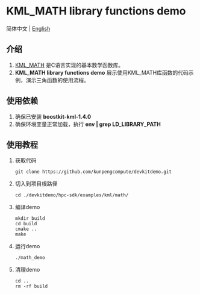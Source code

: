 # **KML_MATH library functions demo**

简体中文 | [English](README_en.md)

## 介绍

1. [KML_MATH](https://www.hikunpeng.com/document/detail/zh/kunpengaccel/math-lib/devg-kml/kunpengaccel_kml_16_0111.html)
   是C语言实现的基本数学函数库。
2. **KML_MATH library functions demo** 展示使用KML_MATH库函数的代码示例，演示三角函数的使用流程。

## 使用依赖

1. 确保已安装 **boostkit-kml-1.4.0**
2. 确保环境变量正常加载，执行 **env | grep LD_LIBRARY_PATH**

## 使用教程

1. 获取代码

   ```shell
   git clone https://github.com/kunpengcompute/devkitdemo.git
   ```

2. 切入到项目根路径

   ```shell
   cd ./devkitdemo/hpc-sdk/examples/kml/math/
   ```

3. 编译demo

   ```shell
   mkdir build
   cd build
   cmake ..
   make
   ```

4. 运行demo

   ```shell
   ./math_demo
   ```

5. 清理demo

   ```shell
   cd ..
   rm -rf build
   ```